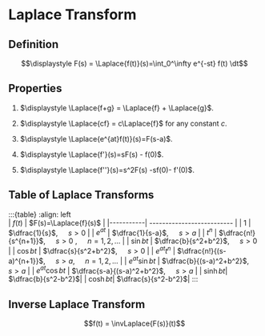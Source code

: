 # Laplace Transform

## Definition

$$\displaystyle F(s) = \Laplace{f(t)}(s)=\int_0^\infty e^{-st} f(t) \dt$$

## Properties

1. $\displaystyle \Laplace{f+g} = \Laplace{f} + \Laplace{g}$.

2. $\displaystyle \Laplace{cf} = c\Laplace{f}$ for any constant $c$.

3. $\displaystyle \Laplace{e^{at}f(t)}(s)=F(s-a)$.

4. $\displaystyle \Laplace{f'}(s)=sF(s) - f(0)$.

5. $\displaystyle \Laplace{f''}(s)=s^2F(s) -sf(0)- f'(0)$.

## Table of Laplace Transforms

:::{table} 
:align: left  
|  $f(t)$   | $F(s)=\Laplace{f}(s)$ |
|-----------| -------------------------- |
| $1$       | $\dfrac{1}{s}$, $\quad s>0$        |
| $e^{at}$ | $\dfrac{1}{s-a}$, $\quad s>a$        |
| $t^n$      | $\dfrac{n!}{s^{n+1}}$, $\quad s>0$ , $\quad n=1,2,\ldots$        |
| $\sin bt$       | $\dfrac{b}{s^2+b^2}$, $\quad s>0$        |
| $\cos bt$       | $\dfrac{s}{s^2+b^2}$, $\quad s>0$        |
| $e^{at} t^n$       | $\dfrac{n!}{(s-a)^{n+1}}$, $\quad s>a$, $\quad n=1,2,\ldots$        |
| $e^{at} \sin bt$        | $\dfrac{b}{(s-a)^2+b^2}$, $\quad s>a$        |
| $e^{at} \cos bt$        | $\dfrac{s-a}{(s-a)^2+b^2}$, $\quad s>a$        |
| $\sinh bt$|  $\dfrac{b}{s^2-b^2}$|
| $\cosh bt$|  $\dfrac{s}{s^2-b^2}$|
:::


## Inverse Laplace Transform

$$f(t) = \invLaplace{F(s)}(t)$$